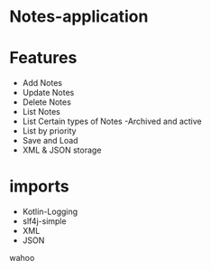 # Notes-application

# Features
-  Add Notes
-  Update Notes
-  Delete Notes 
-  List Notes 
-  List Certain types of Notes -Archived and active
-  List by priority
-  Save and Load
-  XML & JSON storage

# imports
- Kotlin-Logging
- slf4j-simple
- XML
- JSON

wahoo
